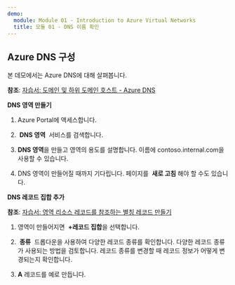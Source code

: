```yaml
---
demo:
  module: Module 01 - Introduction to Azure Virtual Networks
  title: 모듈 01 - DNS 이름 확인
---
```

## Azure DNS 구성

본 데모에서는 Azure DNS에 대해 살펴봅니다.

**참조**: [자습서: 도메인 및 하위 도메인 호스트 - Azure DNS](https://docs.microsoft.com/azure/dns/dns-delegate-domain-azure-dns)


**DNS 영역 만들기**

1. Azure Portal에 액세스합니다.

1.  **DNS 영역**  서비스를 검색합니다.

1. **DNS 영역**을 만들고 영역의 용도를 설명합니다. 이름에 contoso.internal.com을 사용할 수 있습니다.

1.  DNS 영역이 만들어질 때까지 기다립니다. 페이지를  **새로 고침** 해야 할 수도 있습니다.

**DNS 레코드 집합 추가**

**참조**: [자습서: 영역 리소스 레코드를 참조하는 별칭 레코드 만들기](https://learn.microsoft.com/azure/dns/tutorial-alias-rr)

1. 영역이 만들어지면  **+레코드 집합**을 선택합니다.

1.  **종류**  드롭다운을 사용하여 다양한 레코드 종류를 확인합니다. 다양한 레코드 종류가 사용되는 방법을 검토합니다. 레코드 종류를 변경할 때 레코드 정보가 어떻게 변경되는지 확인합니다.

1. **A** 레코드를 예로 만듭니다. 

